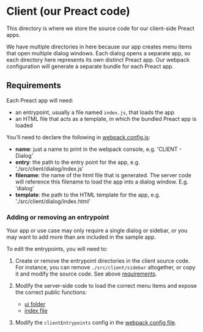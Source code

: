 # Client (our Preact code)

This directory is where we store the source code for our client-side Preact apps.

We have multiple directories in here because our app creates menu items that open multiple dialog windows. Each dialog opens a separate app, so each directory here represents its own distinct Preact app. Our webpack configuration will generate a separate bundle for each Preact app.

## Requirements

Each Preact app will need:
- an entrypoint, usually a file named `index.js`, that loads the app
- an HTML file that acts as a template, in which the bundled Preact app is loaded

You'll need to declare the following in [webpack.config.js](../../webpack.config.js):
- **name**: just a name to print in the webpack console, e.g. 'CLIENT - Dialog'
- **entry**: the path to the entry point for the app, e.g. './src/client/dialog/index.js'
- **filename**: the name of the html file that is generated. The server code will reference this filename to load the app into a dialog window. E.g. 'dialog'
- **template**: the path to the HTML template for the app, e.g. './src/client/dialog/index.html'


### Adding or removing an entrypoint
Your app or use case may only require a single dialog or sidebar, or you may want to add more than are included in the sample app.

To edit the entrypoints, you will need to:

1. Create or remove the entrypoint directories in the client source code. For instance, you can remove `./src/client/sidebar` altogether, or copy it and modify the source code. See above [requirements](#requirements).

2. Modify the server-side code to load the correct menu items and expose the correct public functions:
    - [ui folder](../server/ui)
    - [index file](../server/index.js)

3. Modify the `clientEntrypoints` config in the [webpack config file](../../webpack.config.js).
